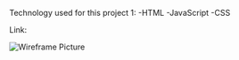 <Connect Four>

Technology used for this project 1:
    -HTML
    -JavaScript
    -CSS

Link: 

![Wireframe Picture](https://i.imgur.com/78gwJTk.jpg)

